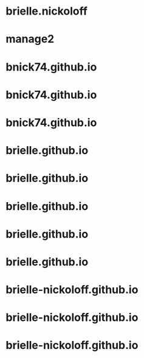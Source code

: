 # brielle.nickoloff
# manage2
# bnick74.github.io
# bnick74.github.io
# bnick74.github.io
# brielle.github.io
# brielle.github.io
# brielle.github.io
# brielle.github.io
# brielle.github.io
# brielle-nickoloff.github.io
# brielle-nickoloff.github.io
# brielle-nickoloff.github.io
